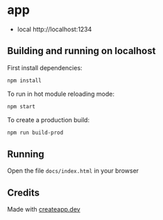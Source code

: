 # app

- local http://localhost:1234


## Building and running on localhost

First install dependencies:

```sh
npm install
```

To run in hot module reloading mode:

```sh
npm start
```

To create a production build:

```sh
npm run build-prod
```

## Running

Open the file `docs/index.html` in your browser

## Credits

Made with [createapp.dev](https://createapp.dev/)

